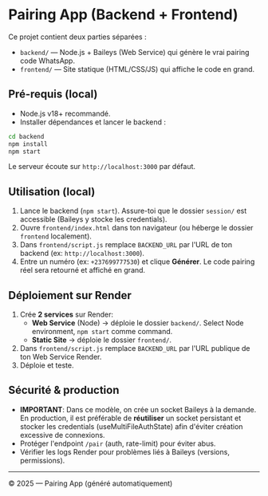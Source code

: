 # Pairing App (Backend + Frontend)

Ce projet contient deux parties séparées :
- `backend/` — Node.js + Baileys (Web Service) qui génère le vrai pairing code WhatsApp.
- `frontend/` — Site statique (HTML/CSS/JS) qui affiche le code en grand.

## Pré-requis (local)
- Node.js v18+ recommandé.
- Installer dépendances et lancer le backend :
```bash
cd backend
npm install
npm start
```
Le serveur écoute sur `http://localhost:3000` par défaut.

## Utilisation (local)
1. Lance le backend (`npm start`). Assure-toi que le dossier `session/` est accessible (Baileys y stocke les credentials).
2. Ouvre `frontend/index.html` dans ton navigateur (ou héberge le dossier `frontend` localement).
3. Dans `frontend/script.js` remplace `BACKEND_URL` par l'URL de ton backend (ex: `http://localhost:3000`).
4. Entre un numéro (ex: `+237699777530`) et clique **Générer**. Le code pairing réel sera retourné et affiché en grand.

## Déploiement sur Render
1. Crée **2 services** sur Render:
   - **Web Service** (Node) → déploie le dossier `backend/`. Select Node environment, `npm start` comme command.
   - **Static Site** → déploie le dossier `frontend/`.
2. Dans `frontend/script.js` remplace `BACKEND_URL` par l'URL publique de ton Web Service Render.
3. Déploie et teste.

## Sécurité & production
- **IMPORTANT**: Dans ce modèle, on crée un socket Baileys à la demande. En production, il est préférable de **réutiliser** un socket persistant et stocker les credentials (useMultiFileAuthState) afin d'éviter création excessive de connexions.
- Protéger l'endpoint `/pair` (auth, rate-limit) pour éviter abus.
- Vérifier les logs Render pour problèmes liés à Baileys (versions, permissions).

---
© 2025 — Pairing App (généré automatiquement)
